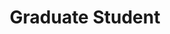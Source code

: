 ---
layout: page
title: Graduate Student
role: Ph.D. Student
email: future@gist.ac.kr
img: /assets/img/graduate-student.jpeg
importance: 1
redirect:
category: Students
---